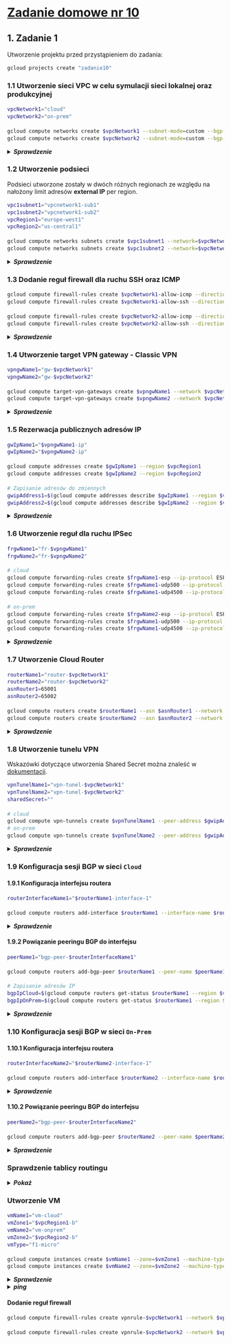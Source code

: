 # [Zadanie domowe nr 10](https://szkolachmury.pl/google-cloud-platform-droga-architekta/tydzien-10-cloud-hybrid-connectivity/zadanie-domowe-nr-10/)

## 1. Zadanie 1
Utworzenie projektu przed przystąpieniem do zadania:
```bash
gcloud projects create "zadanie10"
```

### 1.1 Utworzenie sieci VPC w celu symulacji sieci lokalnej oraz produkcyjnej
```bash
vpcNetwork1="cloud"
vpcNetwork2="on-prem"

gcloud compute networks create $vpcNetwork1 --subnet-mode=custom --bgp-routing-mode=global
gcloud compute networks create $vpcNetwork2 --subnet-mode=custom --bgp-routing-mode=global
```

<details>
  <summary><b><i>Sprawdzenie</i></b></summary>

```bash
bartosz@cloudshell:~ (zadanie10)$ gcloud compute networks list
NAME     SUBNET_MODE  BGP_ROUTING_MODE  IPV4_RANGE  GATEWAY_IPV4
cloud    CUSTOM       GLOBAL
on-prem  CUSTOM       GLOBAL
```
</details>

### 1.2 Utworzenie podsieci
Podsieci utworzone zostały w dwóch różnych regionach ze względu na nałożony limit adresów **external IP** per region.
```bash
vpc1subnet1="vpcnetwork1-sub1"
vpc1subnet2="vpcnetwork1-sub2"
vpcRegion1="europe-west1"
vpcRegion2="us-central1"

gcloud compute networks subnets create $vpc1subnet1 --network=$vpcNetwork1 --range=10.1.0.0/16 --region=$vpcRegion1
gcloud compute networks subnets create $vpc1subnet2 --network=$vpcNetwork2 --range=10.2.0.0/16 --region=$vpcRegion2
```

<details>
  <summary><b><i>Sprawdzenie</i></b></summary>

```bash
bartosz@cloudshell:~ (zadanie10)$ gcloud compute networks subnets list
NAME              REGION        NETWORK  RANGE
vpcnetwork1-sub1  europe-west1  cloud    10.1.0.0/16
vpcnetwork1-sub2  us-central1   on-prem  10.2.0.0/16
```

![screen](./img/20200222201006.jpg)
</details>

### 1.3 Dodanie reguł firewall dla ruchu SSH oraz ICMP
```bash
gcloud compute firewall-rules create $vpcNetwork1-allow-icmp --direction=INGRESS --network=$vpcNetwork1 --action=ALLOW --rules=icmp --source-ranges=0.0.0.0/0
gcloud compute firewall-rules create $vpcNetwork1-allow-ssh --direction=INGRESS --network=$vpcNetwork1 --action=ALLOW --rules=tcp:22 --source-ranges=0.0.0.0/0

gcloud compute firewall-rules create $vpcNetwork2-allow-icmp --direction=INGRESS --network=$vpcNetwork2 --action=ALLOW --rules=icmp --source-ranges=0.0.0.0/0
gcloud compute firewall-rules create $vpcNetwork2-allow-ssh --direction=INGRESS --network=$vpcNetwork2 --action=ALLOW --rules=tcp:22 --source-ranges=0.0.0.0/0
```

<details>
  <summary><b><i>Sprawdzenie</i></b></summary>

```bash
bartosz@cloudshell:~ (zadanie10)$ gcloud compute firewall-rules list
NAME                NETWORK  DIRECTION  PRIORITY  ALLOW   DENY  DISABLED
cloud-allow-icmp    cloud    INGRESS    1000      icmp          False
cloud-allow-ssh     cloud    INGRESS    1000      tcp:22        False
on-prem-allow-icmp  on-prem  INGRESS    1000      icmp          False
on-prem-allow-ssh   on-prem  INGRESS    1000      tcp:22        False
```
![screen](./img/20200222201529.jpg)
</details>

### 1.4 Utworzenie target VPN gateway - Classic VPN
```bash
vpngwName1="gw-$vpcNetwork1"
vpngwName2="gw-$vpcNetwork2"

gcloud compute target-vpn-gateways create $vpngwName1 --network $vpcNetwork1 --region $vpcRegion1
gcloud compute target-vpn-gateways create $vpngwName2 --network $vpcNetwork2 --region $vpcRegion2
```

<details>
  <summary><b><i>Sprawdzenie</i></b></summary>

```bash
bartosz@cloudshell:~ (zadanie10)$ gcloud compute target-vpn-gateways list
NAME        NETWORK  REGION
gw-cloud    cloud    europe-west1
gw-on-prem  on-prem  us-central1
```
![screen](./img/20200222201858.jpg)
</details>

### 1.5 Rezerwacja publicznych adresów IP
```bash
gwIpName1="$vpngwName1-ip"
gwIpName2="$vpngwName2-ip"

gcloud compute addresses create $gwIpName1 --region $vpcRegion1
gcloud compute addresses create $gwIpName2 --region $vpcRegion2 

# Zapisanie adresów do zmiennych
gwipAddress1=$(gcloud compute addresses describe $gwIpName1 --region $vpcRegion1 --format='get(address)')
gwipAddress2=$(gcloud compute addresses describe $gwIpName2 --region $vpcRegion2 --format='get(address)')
```

<details>
  <summary><b><i>Sprawdzenie</i></b></summary>

```bash
bartosz@cloudshell:~ (zadanie10)$ gcloud compute addresses list
NAME           ADDRESS/RANGE  TYPE      PURPOSE  NETWORK  REGION        SUBNET  STATUS
gw-cloud-ip    35.190.211.80  EXTERNAL                    europe-west1          RESERVED
gw-on-prem-ip  35.238.233.74  EXTERNAL                    us-central1           RESERVED
```
![screen](./img/20200222202129.jpg)
</details>

### 1.6 Utworzenie reguł dla ruchu IPSec
```bash
frgwName1="fr-$vpngwName1"
frgwName2="fr-$vpngwName2"

# cloud
gcloud compute forwarding-rules create $frgwName1-esp --ip-protocol ESP --address $gwIpName1 --target-vpn-gateway $vpngwName1 --region $vpcRegion1 
gcloud compute forwarding-rules create $frgwName1-udp500 --ip-protocol UDP --ports 500 --address $gwIpName1 --target-vpn-gateway $vpngwName1 --region $vpcRegion1
gcloud compute forwarding-rules create $frgwName1-udp4500 --ip-protocol UDP --ports 4500 --address $gwIpName1 --target-vpn-gateway $vpngwName1 --region $vpcRegion1

# on-prem
gcloud compute forwarding-rules create $frgwName2-esp --ip-protocol ESP --address $gwIpName2 --target-vpn-gateway $vpngwName2 --region $vpcRegion2
gcloud compute forwarding-rules create $frgwName1-udp500 --ip-protocol UDP --ports 500 --address $gwIpName2 --target-vpn-gateway $vpngwName2 --region $vpcRegion2
gcloud compute forwarding-rules create $frgwName1-udp4500 --ip-protocol UDP --ports 4500 --address $gwIpName2 --target-vpn-gateway $vpngwName2 --region $vpcRegion2
```

<details>
  <summary><b><i>Sprawdzenie</i></b></summary>

```bash
bartosz@cloudshell:~ (zadanie10)$ gcloud compute forwarding-rules list
NAME                 REGION        IP_ADDRESS     IP_PROTOCOL  TARGET
fr-gw-cloud-esp      europe-west1  35.190.211.80  ESP          europe-west1/targetVpnGateways/gw-cloud
fr-gw-cloud-udp4500  europe-west1  35.190.211.80  UDP          europe-west1/targetVpnGateways/gw-cloud
fr-gw-cloud-udp500   europe-west1  35.190.211.80  UDP          europe-west1/targetVpnGateways/gw-cloud
fr-gw-cloud-udp4500  us-central1   35.238.233.74  UDP          us-central1/targetVpnGateways/gw-on-prem
fr-gw-cloud-udp500   us-central1   35.238.233.74  UDP          us-central1/targetVpnGateways/gw-on-prem
fr-gw-on-prem-esp    us-central1   35.238.233.74  ESP          us-central1/targetVpnGateways/gw-on-prem
```
</details>

### 1.7 Utworzenie Cloud Router
```bash
routerName1="router-$vpcNetwork1"
routerName2="router-$vpcNetwork2"
asnRouter1=65001
asnRouter2=65002

gcloud compute routers create $routerName1 --asn $asnRouter1 --network $vpcNetwork1 --region $vpcRegion1
gcloud compute routers create $routerName2 --asn $asnRouter2 --network $vpcNetwork2 --region $vpcRegion2
```

<details>
  <summary><b><i>Sprawdzenie</i></b></summary>

```bash
bartosz@cloudshell:~ (zadanie10)$ gcloud compute routers list
NAME            REGION        NETWORK
router-cloud    europe-west1  cloud
router-on-prem  us-central1   on-prem
```
![screen](./img/20200222202647.jpg)
</details>

### 1.8 Utworzenie tunelu VPN
Wskazówki dotyczące utworzenia Shared Secret można znaleść w [dokumentacji](https://cloud.google.com/vpn/docs/how-to/generating-pre-shared-key).
```bash
vpnTunelName1="vpn-tunel-$vpcNetwork1"
vpnTunelName2="vpn-tunel-$vpcNetwork2"
sharedSecret=""

# cloud
gcloud compute vpn-tunnels create $vpnTunelName1 --peer-address $gwipAddress2 --ike-version 2 --shared-secret $sharedSecret --router $routerName1 --target-vpn-gateway $vpngwName1 --region $vpcRegion1
# on-prem
gcloud compute vpn-tunnels create $vpnTunelName2 --peer-address $gwipAddress1 --ike-version 2 --shared-secret $sharedSecret --router $routerName2 --target-vpn-gateway $vpngwName2 --region $vpcRegion2
```

<details>
  <summary><b><i>Sprawdzenie</i></b></summary>

```bash
bartosz@cloudshell:~ (zadanie10)$ gcloud compute vpn-tunnels list
NAME               REGION        GATEWAY     PEER_ADDRESS
vpn-tunel-cloud    europe-west1  gw-cloud    35.238.233.74
vpn-tunel-on-prem  us-central1   gw-on-prem  35.190.211.80
```
![screen](./img/20200222202955.jpg)
</details>

### 1.9 Konfiguracja sesji BGP w sieci `Cloud`

#### 1.9.1 Konfiguracja interfejsu routera
```bash
routerInterfaceName1="$routerName1-interface-1"

gcloud compute routers add-interface $routerName1 --interface-name $routerInterfaceName1 --vpn-tunnel $vpnTunelName1 --region $vpcRegion1 
``` 

<details>
  <summary><b><i>Sprawdzenie</i></b></summary>

```bash
bartosz@cloudshell:~ (zadanie10)$ gcloud compute routers describe $routerName1 --region $vpcRegion1 --format='flattened(interfaces)'
interfaces[0].linkedVpnTunnel: https://www.googleapis.com/compute/v1/projects/zadanie10/regions/europe-west1/vpnTunnels/vpn-tunel-cloud
interfaces[0].name:            router-cloud-interface-1
# Wyświetlenie w tabeli
gcloud compute routers describe $routerName1 --region $vpcRegion1 --format="multi(interfaces:format='table[box](name,linkedVpnTunnel)')"
```
</details>

#### 1.9.2 Powiązanie peeringu BGP do interfejsu
```bash
peerName1="bgp-peer-$routerInterfaceName1"

gcloud compute routers add-bgp-peer $routerName1 --peer-name $peerName1 --peer-asn $asnRouter2 --interface $routerInterfaceName1 --advertisement-mode=DEFAULT --region $vpcRegion1

# Zapisanie adresów IP
bgpIpCloud=$(gcloud compute routers get-status $routerName1 --region $vpcRegion1 --format='get(result.bgpPeerStatus[0].ipAddress)')
bgpIpOnPrem=$(gcloud compute routers get-status $routerName1 --region $vpcRegion1 --format='get(result.bgpPeerStatus[0].peerIpAddress)')
```

<details>
  <summary><b><i>Sprawdzenie</i></b></summary>

```bash
bartosz@cloudshell:~ (zadanie10)$ gcloud compute routers get-status $routerName1 --region $vpcRegion1 --format='flattened(result.bgpPeerStatu
s[].ipAddress, result.bgpPeerStatus[].peerIpAddress)'
result.bgpPeerStatus[0].ipAddress:     169.254.243.137
result.bgpPeerStatus[0].peerIpAddress: 169.254.243.138
```
![screen](./img/20200222203503.jpg)
![screen](./img/20200222203610.jpg)
</details>

### 1.10 Konfiguracja sesji BGP w sieci `On-Prem`

#### 1.10.1 Konfiguracja interfejsu routera
```bash
routerInterfaceName2="$routerName2-interface-1"

gcloud compute routers add-interface $routerName2 --interface-name $routerInterfaceName2 --vpn-tunnel $vpnTunelName2 --ip-address $bgpIpOnPrem --mask-length 30 --region $vpcRegion2
```
<details>
  <summary><b><i>Sprawdzenie</i></b></summary>

```bash
bartosz@cloudshell:~ (zadanie10)$ gcloud compute routers describe $routerName1 --region $vpcRegion1 --format='flattened(interfaces)'
interfaces[0].ipRange:         169.254.243.137/30
interfaces[0].linkedVpnTunnel: https://www.googleapis.com/compute/v1/projects/zadanie10/regions/europe-west1/vpnTunnels/vpn-tunel-cloud
interfaces[0].name:            router-cloud-interface-1
```
</details>

#### 1.10.2 Powiązanie peeringu BGP do interfejsu
```bash
peerName2="bgp-peer-$routerInterfaceName2"

gcloud compute routers add-bgp-peer $routerName2 --peer-name $peerName2 --peer-asn $asnRouter1 --interface $routerInterfaceName2 --advertisement-mode=DEFAULT --peer-ip-address $bgpIpCloud --region $vpcRegion2
```

<details>
  <summary><b><i>Sprawdzenie</i></b></summary>

```bash
bartosz@cloudshell:~ (zadanie10)$ gcloud compute routers get-status $routerName2 --region $vpcRegion2 --format='flattened(result.bgpPeerStatus[].ipAddress, result.bgpPeerStatus[].peerIpAddress)'
result.bgpPeerStatus[0].ipAddress:     169.254.243.138
result.bgpPeerStatus[0].peerIpAddress: 169.254.243.137
```
![screen](./img/20200222204125.jpg)
![screen](./img/20200222204155.jpg)
</details>

### Sprawdzenie tablicy routingu

<details>
  <summary><b><i>Pokaż</i></b></summary>

```bash
bartosz@cloudshell:~ (zadanie10)$ gcloud compute routes list
NAME                            NETWORK  DEST_RANGE   NEXT_HOP                  PRIORITY
default-route-0d5571cf070d278a  cloud    10.1.0.0/16  cloud                     1000
default-route-23012612f2eca906  cloud    0.0.0.0/0    default-internet-gateway  1000
default-route-2ac5791fdbf6d6ff  on-prem  0.0.0.0/0    default-internet-gateway  1000
default-route-7aec4aa938873722  on-prem  10.2.0.0/16  on-prem                   1000
```
![screen](./img/20200222204519.jpg)
</details>

### Utworzenie VM
```bash
vmName1="vm-cloud"
vmZone1="$vpcRegion1-b"
vmName2="vm-onprem"
vmZone2="$vpcRegion2-b"
vmType="f1-micro"

gcloud compute instances create $vmName1 --zone=$vmZone1 --machine-type=$vmType --network-interface=network=$vpcNetwork1,subnet=$vpc1subnet1 --image-project=debian-cloud --image=debian-9-stretch-v20191210
gcloud compute instances create $vmName2 --zone=$vmZone2 --machine-type=$vmType --network-interface=network=$vpcNetwork2,subnet=$vpc1subnet2 --image-project=debian-cloud --image=debian-9-stretch-v20191210
```

<details>
  <summary><b><i>Sprawdzenie</i></b></summary>

```bash
bartosz@cloudshell:~ (zadanie10)$ gcloud compute instances list
NAME       ZONE            MACHINE_TYPE  PREEMPTIBLE  INTERNAL_IP  EXTERNAL_IP     STATUS
vm-cloud   europe-west1-b  f1-micro                   10.1.0.2     35.195.115.163  RUNNING
vm-onprem  us-central1-b   f1-micro                   10.2.0.2     34.70.176.28    RUNNING
```
</details>

<details>
  <summary><b><i>ping</i></b></summary>

![screen](./img/20200222205734.jpg)
![screen](./img/20200222205746.jpg)
</details>

#### Dodanie reguł firewall
```bash
gcloud compute firewall-rules create vpnrule-$vpcNetwork1 --network $vpcNetwork1 --allow tcp,udp,icmp --source-ranges 10.2.0.0/16

gcloud compute firewall-rules create vpnrule-$vpcNetwork2 --network $vpcNetwork2 --allow tcp,udp,icmp --source-ranges 10.1.0.0/16
```
